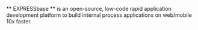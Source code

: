 ** EXPRESSbase ** is an open-source, low-code rapid application development platform to build internal process applications on web/mobile 10x faster.
